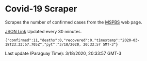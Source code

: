 # Covid-19 Scraper

Scrapes the number of confirmed cases from the [MSPBS](https://www.mspbs.gov.py/covid-19.php) web page.

[JSON Link](https://jmayalag.github.io/covid19-scrape/cases.json)
Updated every 30 minutes.
```
{"confirmed":11,"deaths":0,"recovered":0,"timestamp":"2020-03-18T23:33:57.705Z","pyt":"3/18/2020, 20:33:57 GMT-3"}
```
Last update (Paraguay Time): 3/18/2020, 20:33:57 GMT-3